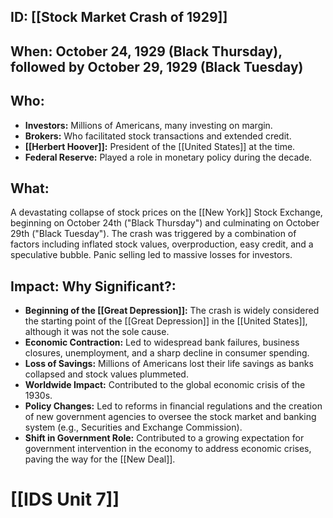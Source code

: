 ## ID: [[Stock Market Crash of 1929]]

## When: October 24, 1929 (Black Thursday), followed by October 29, 1929 (Black Tuesday)

## Who: 
* **Investors:** Millions of Americans, many investing on margin.
* **Brokers:** Who facilitated stock transactions and extended credit.
* **[[Herbert Hoover]]:** President of the [[United States]] at the time.
* **Federal Reserve:** Played a role in monetary policy during the decade.

## What: 

A devastating collapse of stock prices on the [[New York]] Stock Exchange, beginning on October 24th ("Black Thursday") and culminating on October 29th ("Black Tuesday"). The crash was triggered by a combination of factors including inflated stock values, overproduction, easy credit, and a speculative bubble. Panic selling led to massive losses for investors.

## Impact: Why Significant?: 
* **Beginning of the [[Great Depression]]:** The crash is widely considered the starting point of the [[Great Depression]] in the [[United States]], although it was not the sole cause.
* **Economic Contraction:** Led to widespread bank failures, business closures, unemployment, and a sharp decline in consumer spending.
* **Loss of Savings:** Millions of Americans lost their life savings as banks collapsed and stock values plummeted.
* **Worldwide Impact:** Contributed to the global economic crisis of the 1930s.
* **Policy Changes:** Led to reforms in financial regulations and the creation of new government agencies to oversee the stock market and banking system (e.g., Securities and Exchange Commission).
* **Shift in Government Role:** Contributed to a growing expectation for government intervention in the economy to address economic crises, paving the way for the [[New Deal]].

# [[IDS Unit 7]]